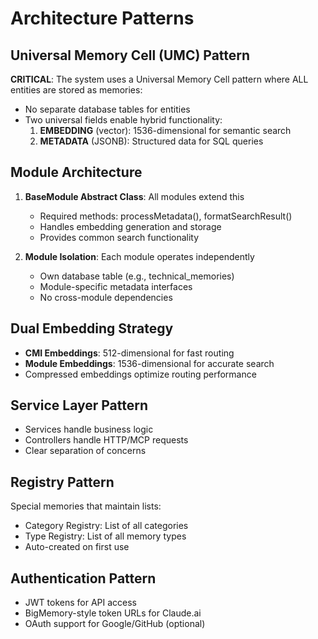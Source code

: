 # Architecture Patterns

## Universal Memory Cell (UMC) Pattern
**CRITICAL**: The system uses a Universal Memory Cell pattern where ALL entities are stored as memories:
- No separate database tables for entities
- Two universal fields enable hybrid functionality:
  1. **EMBEDDING** (vector): 1536-dimensional for semantic search
  2. **METADATA** (JSONB): Structured data for SQL queries

## Module Architecture
1. **BaseModule Abstract Class**: All modules extend this
   - Required methods: processMetadata(), formatSearchResult()
   - Handles embedding generation and storage
   - Provides common search functionality

2. **Module Isolation**: Each module operates independently
   - Own database table (e.g., technical_memories)
   - Module-specific metadata interfaces
   - No cross-module dependencies

## Dual Embedding Strategy
- **CMI Embeddings**: 512-dimensional for fast routing
- **Module Embeddings**: 1536-dimensional for accurate search
- Compressed embeddings optimize routing performance

## Service Layer Pattern
- Services handle business logic
- Controllers handle HTTP/MCP requests
- Clear separation of concerns

## Registry Pattern
Special memories that maintain lists:
- Category Registry: List of all categories
- Type Registry: List of all memory types
- Auto-created on first use

## Authentication Pattern
- JWT tokens for API access
- BigMemory-style token URLs for Claude.ai
- OAuth support for Google/GitHub (optional)